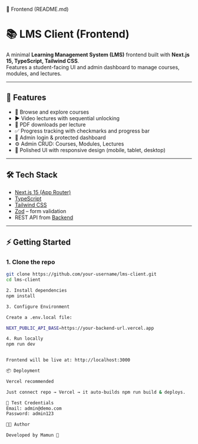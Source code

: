📘 Frontend (README.md)
# 📚 LMS Client (Frontend)

A minimal **Learning Management System (LMS)** frontend built with **Next.js 15, TypeScript, Tailwind CSS**.  
Features a student-facing UI and admin dashboard to manage courses, modules, and lectures.

---

## 🚀 Features

- 📖 Browse and explore courses
- ▶️ Video lectures with sequential unlocking
- 📄 PDF downloads per lecture
- ✅ Progress tracking with checkmarks and progress bar
- 🔑 Admin login & protected dashboard
- ⚙️ Admin CRUD: Courses, Modules, Lectures
- 🎨 Polished UI with responsive design (mobile, tablet, desktop)

---

## 🛠️ Tech Stack

- [Next.js 15 (App Router)](https://nextjs.org/)
- [TypeScript](https://www.typescriptlang.org/)
- [Tailwind CSS](https://tailwindcss.com/)
- [Zod](https://zod.dev/) – form validation
- REST API from [Backend](../lms-system-backend)

---

## ⚡ Getting Started

### 1. Clone the repo
```bash
git clone https://github.com/your-username/lms-client.git
cd lms-client

2. Install dependencies
npm install

3. Configure Environment

Create a .env.local file:

NEXT_PUBLIC_API_BASE=https://your-backend-url.vercel.app

4. Run locally
npm run dev


Frontend will be live at: http://localhost:3000

📦 Deployment

Vercel recommended

Just connect repo → Vercel → it auto-builds npm run build & deploys.

🔑 Test Credentials
Email: admin@demo.com
Password: admin123

👨‍💻 Author

Developed by Mamun 🚀
